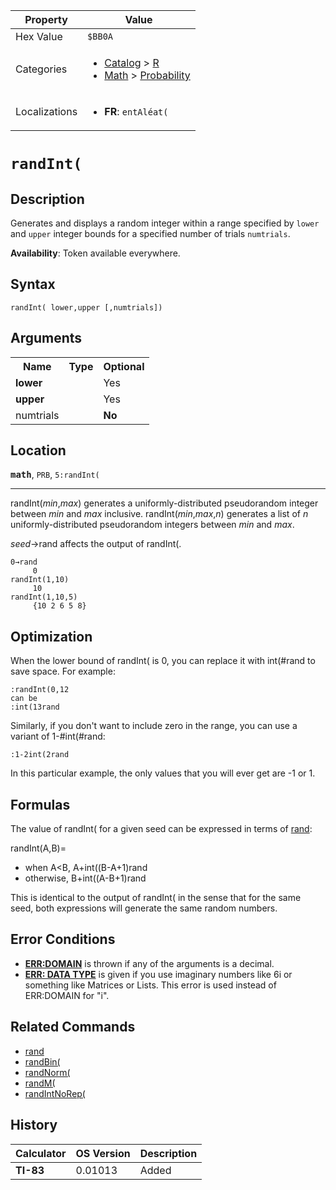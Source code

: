 | Property      | Value |
|---------------|-------|
| Hex Value     | `$BB0A`|
| Categories    | <ul><li>[Catalog](<../categories/Catalog.md>) > [R](<../categories/Catalog.md#R>)</li><li>[Math](<../categories/Math.md>) > [Probability](<../categories/Math.md#Probability>)</li></ul> |
| Localizations | <ul><li><b>FR</b>: `entAléat(`</li></ul> |

# `randInt(`

## Description
Generates and displays a random integer within a range specified by `lower` and `upper` integer bounds for a specified number of trials `numtrials`.


<b>Availability</b>: Token available everywhere.

## Syntax
`randInt( lower,upper [,numtrials])`

## Arguments
<table>
<tr><th>Name</th><th>Type</th><th>Optional</th></tr>

<tr><td><b>lower</b></td><td></td><td>Yes</td></tr>

<tr><td><b>upper</b></td><td></td><td>Yes</td></tr>

<tr><td>numtrials</td><td></td><td><b>No</b></td></tr>

</table>

## Location
<tt><kbd><b>math</b></kbd></tt>, `PRB`, `5:randInt(`
<hr>

randInt(_min_,_max_) generates a uniformly-distributed pseudorandom integer between _min_ and _max_ inclusive. randInt(_min_,_max_,_n_) generates a list of _n_ uniformly-distributed pseudorandom integers between _min_ and _max_.

_seed_→rand affects the output of randInt(.

```ti-basic
0→rand
     0
randInt(1,10)
     10
randInt(1,10,5)
     {10 2 6 5 8}
```

## Optimization

When the lower bound of randInt( is 0, you can replace it with int(#rand to save space. For example:

```ti-basic
:randInt(0,12
can be
:int(13rand
```

Similarly, if you don't want to include zero in the range, you can use a variant of 1-#int(#rand:

```ti-basic
:1-2int(2rand
```

In this particular example, the only values that you will ever get are -1 or 1.

## Formulas

The value of randInt( for a given seed can be expressed in terms of [rand](/rand):

randInt(A,B)=

*   when A<B, A+int((B-A+1)rand
*   otherwise, B+int((A-B+1)rand

This is identical to the output of randInt( in the sense that for the same seed, both expressions will generate the same random numbers.

## Error Conditions

*   **[ERR:DOMAIN](/errors#domain)** is thrown if any of the arguments is a decimal.
*   **[ERR: DATA TYPE](/errors#datatype)** is given if you use imaginary numbers like 6i or something like Matrices or Lists. This error is used instead of ERR:DOMAIN for "i".

## Related Commands

*   [rand](/rand)
*   [randBin(](/randbin)
*   [randNorm(](/randnorm)
*   [randM(](/randm)
*   [randIntNoRep(](/randintnorep)

## History
| Calculator | OS Version | Description |
|------------|------------|-------------|
| <b>TI-83</b> | 0.01013 | Added |


